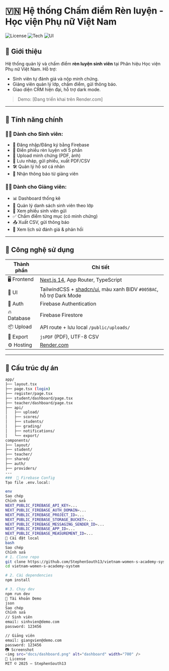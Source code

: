 # 🇻🇳 Hệ thống Chấm điểm Rèn luyện - Học viện Phụ nữ Việt Nam

![License](https://img.shields.io/badge/license-MIT-blue)
![Tech](https://img.shields.io/badge/next.js-14-blue)
![UI](https://img.shields.io/badge/CRM-Design-informational)

## 🎯 Giới thiệu

Hệ thống quản lý và chấm điểm **rèn luyện sinh viên** tại Phân hiệu Học viện Phụ nữ Việt Nam. Hỗ trợ:
- Sinh viên tự đánh giá và nộp minh chứng.
- Giảng viên quản lý lớp, chấm điểm, gửi thông báo.
- Giao diện CRM hiện đại, hỗ trợ dark mode.

> Demo: [Đang triển khai trên Render.com]

---

## 🧠 Tính năng chính

### 👨‍🎓 Dành cho Sinh viên:
- 🔐 Đăng nhập/Đăng ký bằng Firebase
- 📝 Điền phiếu rèn luyện với 5 phần
- 📎 Upload minh chứng (PDF, ảnh)
- 💾 Lưu nháp, gửi phiếu, xuất PDF/CSV
- 🛠 Quản lý hồ sơ cá nhân
- 🔔 Nhận thông báo từ giảng viên

### 👩‍🏫 Dành cho Giảng viên:
- 📊 Dashboard thống kê
- 👥 Quản lý danh sách sinh viên theo lớp
- 🧾 Xem phiếu sinh viên gửi
- ✅ Chấm điểm từng mục (có minh chứng)
- 📤 Xuất CSV, gửi thông báo
- 💬 Xem lịch sử đánh giá & phản hồi

---

## 🧱 Công nghệ sử dụng

| Thành phần | Chi tiết |
|------------|----------|
| 🖥️ Frontend | [Next.js 14](https://nextjs.org/), App Router, TypeScript |
| 🎨 UI | TailwindCSS + [shadcn/ui](https://ui.shadcn.com/), màu xanh BIDV `#005BAC`, hỗ trợ Dark Mode |
| 🔐 Auth | Firebase Authentication |
| 🔥 Database | Firebase Firestore |
| 📦 Upload | API route + lưu local `/public/uploads/` |
| 📄 Export | `jsPDF` (PDF), UTF-8 CSV |
| ⚙️ Hosting | [Render.com](https://render.com/) |

---

## 🧾 Cấu trúc dự án

```bash
app/
├── layout.tsx
├── page.tsx (login)
├── register/page.tsx
├── student/dashboard/page.tsx
├── teacher/dashboard/page.tsx
├── api/
│   ├── upload/
│   ├── scores/
│   ├── students/
│   ├── grading/
│   ├── notifications/
│   └── export/
components/
├── layout/
├── student/
├── teacher/
├── shared/
├── auth/
├── providers/
---
###  🔐 Firebase Config
Tạo file .env.local:

env
Sao chép
Chỉnh sửa
NEXT_PUBLIC_FIREBASE_API_KEY=...
NEXT_PUBLIC_FIREBASE_AUTH_DOMAIN=...
NEXT_PUBLIC_FIREBASE_PROJECT_ID=...
NEXT_PUBLIC_FIREBASE_STORAGE_BUCKET=...
NEXT_PUBLIC_FIREBASE_MESSAGING_SENDER_ID=...
NEXT_PUBLIC_FIREBASE_APP_ID=...
NEXT_PUBLIC_FIREBASE_MEASUREMENT_ID=...
🔧 Cài đặt local
bash
Sao chép
Chỉnh sửa
# 1. Clone repo
git clone https://github.com/StephenSouth13/vietnam-women-s-academy-system.git
cd vietnam-women-s-academy-system

# 2. Cài dependencies
npm install

# 3. Chạy dev
npm run dev
🧪 Tài khoản Demo
json
Sao chép
Chỉnh sửa
// Sinh viên
email: sinhvien@demo.com
password: 123456

// Giảng viên
email: giangvien@demo.com
password: 123456
📷 Screenshot
<img src="docs/dashboard.png" alt="dashboard" width="700" />
📄 License
MIT © 2025 — StephenSouth13
